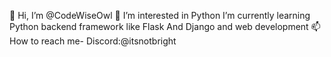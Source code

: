  👋 Hi, I’m @CodeWiseOwl
 👀 I’m interested in Python
I’m currently learning Python backend framework like Flask And Django and web development 
 📫 How to reach me- Discord:@itsnotbright
